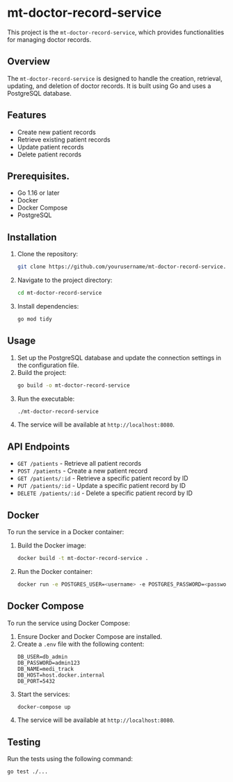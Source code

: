 # mt-doctor-record-service

This project is the `mt-doctor-record-service`, which provides functionalities for managing doctor records.

## Overview

The `mt-doctor-record-service` is designed to handle the creation, retrieval, updating, and deletion of doctor records. It is built using Go and uses a PostgreSQL database.

## Features

- Create new patient records
- Retrieve existing patient records
- Update patient records
- Delete patient records

## Prerequisites.

- Go 1.16 or later
- Docker
- Docker Compose
- PostgreSQL

## Installation

1. Clone the repository:
    ```sh
    git clone https://github.com/yourusername/mt-doctor-record-service.git
    ```
2. Navigate to the project directory:
    ```sh
    cd mt-doctor-record-service
    ```
3. Install dependencies:
    ```sh
    go mod tidy
    ```

## Usage

1. Set up the PostgreSQL database and update the connection settings in the configuration file.
2. Build the project:
    ```sh
    go build -o mt-doctor-record-service
    ```
3. Run the executable:
    ```sh
    ./mt-doctor-record-service
    ```
4. The service will be available at `http://localhost:8080`.

## API Endpoints

- `GET /patients` - Retrieve all patient records
- `POST /patients` - Create a new patient record
- `GET /patients/:id` - Retrieve a specific patient record by ID
- `PUT /patients/:id` - Update a specific patient record by ID
- `DELETE /patients/:id` - Delete a specific patient record by ID

## Docker

To run the service in a Docker container:

1. Build the Docker image:
    ```sh
    docker build -t mt-doctor-record-service .
    ```
2. Run the Docker container:
    ```sh
    docker run -e POSTGRES_USER=<username> -e POSTGRES_PASSWORD=<password> -e POSTGRES_DB=<database> -p 8080:8080 mt-doctor-record-service
    ```

## Docker Compose

To run the service using Docker Compose:

1. Ensure Docker and Docker Compose are installed.
2. Create a `.env` file with the following content:
    ```properties
    DB_USER=db_admin
    DB_PASSWORD=admin123
    DB_NAME=medi_track
    DB_HOST=host.docker.internal
    DB_PORT=5432
    ```
3. Start the services:
    ```sh
    docker-compose up
    ```
4. The service will be available at `http://localhost:8080`.

## Testing

Run the tests using the following command:

```sh
go test ./...
